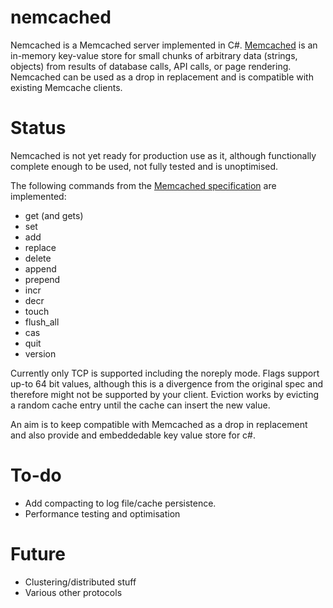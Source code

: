 nemcached
=========

Nemcached is a Memcached server implemented in C#. 
[Memcached](http://memcached.org/) is an in-memory key-value store for small chunks of arbitrary data (strings, objects) from results of database calls, API calls, or page rendering.
Nemcached can be used as a drop in replacement and is compatible with existing Memcache clients.

Status
======

Nemcached is not yet ready for production use as it, although functionally complete enough to be used, 
not fully tested and is unoptimised.

The following commands from the [Memcached specification](https://raw.github.com/memcached/memcached/master/doc/protocol.txt) are implemented:
* get (and gets)
* set 
* add
* replace
* delete
* append
* prepend
* incr
* decr
* touch
* flush_all
* cas
* quit
* version

Currently only TCP is supported including the noreply mode. 
Flags support up-to 64 bit values, although this is a divergence from the original spec and therefore might not be supported by your client.
Eviction works by evicting a random cache entry until the cache can insert the new value.

An aim is to keep compatible with Memcached as a drop in replacement and also provide and embeddedable key value store for c#.


To-do
=====
* Add compacting to log file/cache persistence.
* Performance testing and optimisation

Future
======
* Clustering/distributed stuff
* Various other protocols



